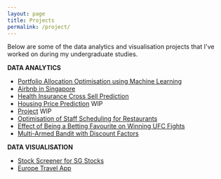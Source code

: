 ```yaml
---
layout: page
title: Projects
permalink: /project/
---
```


Below are some of the data analytics and visualisation projects that I've worked on during my undergraduate studies. 

**DATA ANALYTICS**
* [Portfolio Allocation Optimisation using Machine Learning](https://github.com/imihshos/portfolio_allocation)
* [Airbnb in Singapore](https://github.com/imihshos/airbnb_analytics)
* [Health Insurance Cross Sell Prediction](https://github.com/imihshos/vehicle_insurance_prediction)
* [Housing Price Prediction](https://github.com/imihshos) WIP
* [Project](https://github.com/imihshos) WIP
* [Optimisation of Staff Scheduling for Restaurants](https://github.com/imihshos/scheduling_optimisation)
* [Effect of Being a Betting Favourite on Winning UFC Fights](https://github.com/imihshos/rdd_ufc)
* [Multi-Armed Bandit with Discount Factors](https://github.com/imihshos/mab_rl)

**DATA VISUALISATION**
* [Stock Screener for SG Stocks](https://github.com/imihshos/sg_stock_screener)
* [Europe Travel App](https://github.com/imihshos/travelinfo_app)


